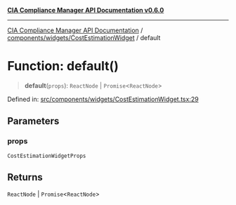 [**CIA Compliance Manager API Documentation v0.6.0**](../../../../README.md)

***

[CIA Compliance Manager API Documentation](../../../../modules.md) / [components/widgets/CostEstimationWidget](../README.md) / default

# Function: default()

> **default**(`props`): `ReactNode` \| `Promise`\<`ReactNode`\>

Defined in: [src/components/widgets/CostEstimationWidget.tsx:29](https://github.com/Hack23/cia-compliance-manager/blob/32fe683007dd7fe1aa6b244d2353e60fab4f51de/src/components/widgets/CostEstimationWidget.tsx#L29)

## Parameters

### props

`CostEstimationWidgetProps`

## Returns

`ReactNode` \| `Promise`\<`ReactNode`\>
